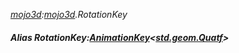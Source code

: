 _[mojo3d](../../modules/mojo3d/mojo3d-module.md):[mojo3d](../../modules/mojo3d/mojo3d-module.md).RotationKey_
##### Alias RotationKey:[AnimationKey](../../modules/mojo3d/mojo3d-animationkey.md)<[std.geom.Quatf](../../modules/std/std-geom-quatf.md)>
